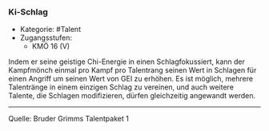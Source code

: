 ### Ki-Schlag

- Kategorie: #Talent
- Zugangsstufen:
  - KMÖ 16 (V)

Indem er seine geistige Chi-Energie in einen Schlagfokussiert, kann der Kampfmönch einmal pro Kampf pro Talentrang seinen Wert in Schlagen für einen Angriff um seinen Wert von GEI zu erhöhen. Es ist möglich, mehrere Talentränge in einem einzigen Schlag zu vereinen, und auch weitere Talente, die Schlagen modifizieren, dürfen gleichzeitig angewandt werden.

---

Quelle: Bruder Grimms Talentpaket 1
